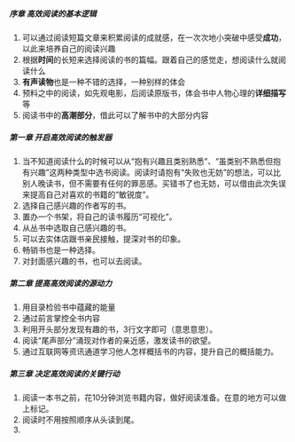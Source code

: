 ##### 序章  高效阅读的基本逻辑

1. 可以通过阅读短篇文章来积累阅读的成就感，在一次次地小突破中感受**成功**，以此来培养自己的阅读兴趣
2. 根据**时间**的长短来选择阅读的书的篇幅。跟着自己的感觉走，想阅读什么就阅读什么
3. **有声读物**也是一种不错的选择，一种别样的体会
4. 预料之中的阅读，如先观电影，后阅读原版书，体会书中人物心理的**详细描写**等
5. 阅读书中的**高潮部分**，借此可以了解书中的大部分内容



##### 第一章  开启高效阅读的触发器

1. 当不知道阅读什么的时候可以从“抱有兴趣且类别熟悉”、“虽类别不熟悉但抱有兴趣”这两种类型中选书阅读。阅读时请抱有“失败也无妨”的想法，可以比别人晚读书，但不需要有任何的罪恶感。买错书了也无妨，可以借由此次失误来提高自己对喜欢的书籍的“敏锐度”。
2. 选择自己感兴趣的作者写的书。
3. 置办一个书架，将自己的读书履历“可视化”。
4. 从丛书中选取自己感兴趣的书。
5. 可以去实体店跟书亲民接触，提深对书的印象。
6. 畅销书也是一种选择。
7. 对封面感兴趣的书，也可以去阅读。



##### 第二章  提高高效阅读的源动力

1. 用目录检验书中蕴藏的能量
2. 通过前言掌控全书内容
3. 利用开头部分发现有趣的书，3行文字即可（意思意思）。
4. 阅读“尾声部分”涌现对作者的亲近感，激发读书的欲望。
5.  通过互联网等资讯通道学习他人怎样概括书的内容，提升自己的概括能力。



##### 第三章  决定高效阅读的关键行动

1. 阅读一本书之前，花10分钟浏览书籍内容，做好阅读准备。在意的地方可以做上标记。
2. 阅读时不用按照顺序从头读到尾。
3. 